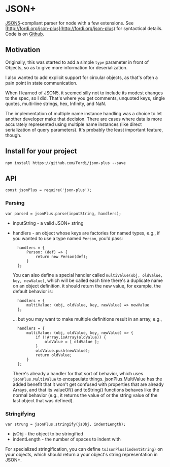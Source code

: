 # JSON+

[JSON5](http://json5.org)-compliant parser for node with a few extensions.  See 
[http://fordi.org/json-plus](http://fordi.org/json-plus) for syntactical 
details.  Code is on [Github](https://github.com/Fordi/json-plus).

## Motivation

Originally, this was started to add a simple `type` parameter in front of Objects,
so as to give more information for deserialization.  

I also wanted to add explicit support for circular objects, as that's often a 
pain point in state communication.

When I learned of JSON5, it seemed silly not to include its modest changes to 
the spec, so I did.  That's where you get comments, unquoted keys, single quotes,
multi-line strings, hex, Infinity, and NaN.

The implementation of multiple name instance handling was a choice to let another 
developer make that decision.  There are cases where data is more accurately 
represented using multiple name instances (like direct serialization of query 
parameters).  It's probably the least important feature, though.

## Install for your project

    npm install https://github.com/Fordi/json-plus --save

## API

    const jsonPlus = require('json-plus');

### Parsing

    var parsed = jsonPlus.parse(inputString, handlers);

* inputString - a valid JSON+ string
* handlers - an object whose keys are factories for named types, e.g., if you 
    wanted to use a type named `Person`, you'd pass:
    
        handlers = {
            Person: (def) => {
                return new Person(def);
            }
        };
    
    You can also define a special handler called `multiValue(obj, oldValue, key, newValue)`,
    which will be called each time there's a duplicate name on an object definition.
    it should return the new value, for example, the default behavior is:
    
        handlers = {
            multiValue: (obj, oldValue, key, newValue) => newValue
        };
        
    ... but you may want to make multiple definitions result in an array, e.g.,
    
        handlers = {
            multiValue: (obj, oldValue, key, newValue) => {
                if (!Array.isArray(oldValue)) {
                    oldValue = [ oldValue ];
                }
                oldValue.push(newValue);
                return oldValue;
            }
        };
        
    There's already a handler for that sort of behavior, which uses `jsonPlus.MultiValue`
    to encapsulate things.  jsonPlus.MultiValue has the added benefit that it won't
    get confused with properties that are already Arrays, and that its valueOf() 
    and toString() functions behaves like the normal behavior (e.g., it returns
    the value of or the string value of the last object that was defined).
    
### Stringifying

    var strung = jsonPlus.stringify(jsObj, indentLength);
    
* jsObj - the object to be stringified
* indentLength - the number of spaces to indent with

For specialized stringification, you can define `toJsonPlus(indentString)` on your objects, 
which should return a your object's string representation in JSON+.
